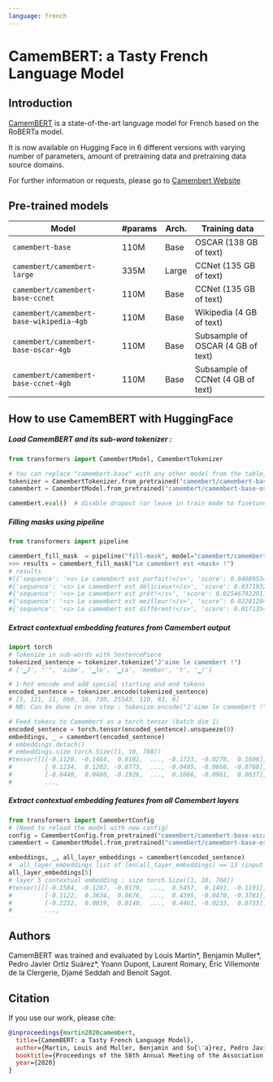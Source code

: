 ```yaml
---
language: french
---
```


# CamemBERT: a Tasty French Language Model

## Introduction

[CamemBERT](https://arxiv.org/abs/1911.03894) is a state-of-the-art language model for French based on the RoBERTa model. 

It is now available on Hugging Face in 6 different versions with varying number of parameters, amount of pretraining data and pretraining data source domains. 

For further information or requests, please go to [Camembert Website](https://camembert-model.fr/)

## Pre-trained models

| Model                          | #params                        | Arch. | Training data                     |
|--------------------------------|--------------------------------|-------|-----------------------------------|
| `camembert-base` | 110M   | Base  | OSCAR (138 GB of text)            |
| `camembert/camembert-large`              | 335M    | Large | CCNet (135 GB of text)            |
| `camembert/camembert-base-ccnet`         | 110M    | Base  | CCNet (135 GB of text)            |
| `camembert/camembert-base-wikipedia-4gb` | 110M    | Base  | Wikipedia (4 GB of text)          |
| `camembert/camembert-base-oscar-4gb`     | 110M    | Base  | Subsample of OSCAR (4 GB of text) |
| `camembert/camembert-base-ccnet-4gb`     | 110M    | Base  | Subsample of CCNet (4 GB of text) |

## How to use CamemBERT with HuggingFace

##### Load CamemBERT and its sub-word tokenizer :
```python
from transformers import CamembertModel, CamembertTokenizer

# You can replace "camembert-base" with any other model from the table, e.g. "camembert/camembert-large".
tokenizer = CamembertTokenizer.from_pretrained("camembert/camembert-base-oscar-4gb")
camembert = CamembertModel.from_pretrained("camembert/camembert-base-oscar-4gb")

camembert.eval()  # disable dropout (or leave in train mode to finetune)

```

##### Filling masks using pipeline 
```python
from transformers import pipeline 

camembert_fill_mask  = pipeline("fill-mask", model="camembert/camembert-base-oscar-4gb", tokenizer="camembert/camembert-base-oscar-4gb")
>>> results = camembert_fill_mask("Le camembert est <mask> !")
# results
#[{'sequence': '<s> Le camembert est parfait!</s>', 'score': 0.04089554399251938, 'token': 1654}, 
#{'sequence': '<s> Le camembert est délicieux!</s>', 'score': 0.037193264812231064, 'token': 7200}, 
#{'sequence': '<s> Le camembert est prêt!</s>', 'score': 0.025467922911047935, 'token': 1415}, 
#{'sequence': '<s> Le camembert est meilleur!</s>', 'score': 0.022812040522694588, 'token': 528},
#{'sequence': '<s> Le camembert est différent!</s>', 'score': 0.017135459929704666, 'token': 2935}]

```

##### Extract contextual embedding features from Camembert output 
```python
import torch
# Tokenize in sub-words with SentencePiece
tokenized_sentence = tokenizer.tokenize("J'aime le camembert !")
# ['▁J', "'", 'aime', '▁le', '▁ca', 'member', 't', '▁!'] 

# 1-hot encode and add special starting and end tokens 
encoded_sentence = tokenizer.encode(tokenized_sentence)
# [5, 121, 11, 660, 16, 730, 25543, 110, 83, 6]
# NB: Can be done in one step : tokenize.encode("J'aime le camembert !")

# Feed tokens to Camembert as a torch tensor (batch dim 1)
encoded_sentence = torch.tensor(encoded_sentence).unsqueeze(0)
embeddings, _ = camembert(encoded_sentence)
# embeddings.detach()
# embeddings.size torch.Size([1, 10, 768])
#tensor([[[-0.1120, -0.1464,  0.0181,  ..., -0.1723, -0.0278,  0.1606],
#         [ 0.1234,  0.1202, -0.0773,  ..., -0.0405, -0.0668, -0.0788],
#         [-0.0440,  0.0480, -0.1926,  ...,  0.1066, -0.0961,  0.0637],
#         ...,
```

##### Extract contextual embedding features from all Camembert layers
```python
from transformers import CamembertConfig
# (Need to reload the model with new config)
config = CamembertConfig.from_pretrained("camembert/camembert-base-oscar-4gb", output_hidden_states=True)
camembert = CamembertModel.from_pretrained("camembert/camembert-base-oscar-4gb", config=config)

embeddings, _, all_layer_embeddings = camembert(encoded_sentence)
#  all_layer_embeddings list of len(all_layer_embeddings) == 13 (input embedding layer + 12 self attention layers)
all_layer_embeddings[5]
# layer 5 contextual embedding : size torch.Size([1, 10, 768])
#tensor([[[-0.1584, -0.1207, -0.0179,  ...,  0.5457,  0.1491, -0.1191],
#         [-0.1122,  0.3634,  0.0676,  ...,  0.4395, -0.0470, -0.3781],
#         [-0.2232,  0.0019,  0.0140,  ...,  0.4461, -0.0233,  0.0735],
#         ...,
```


## Authors 

CamemBERT was trained and evaluated by Louis Martin\*, Benjamin Muller\*, Pedro Javier Ortiz Suárez\*, Yoann Dupont, Laurent Romary, Éric Villemonte de la Clergerie, Djamé Seddah and Benoît Sagot.


## Citation
If you use our work, please cite:

```bibtex
@inproceedings{martin2020camembert,
  title={CamemBERT: a Tasty French Language Model},
  author={Martin, Louis and Muller, Benjamin and Su{\'a}rez, Pedro Javier Ortiz and Dupont, Yoann and Romary, Laurent and de la Clergerie, {\'E}ric Villemonte and Seddah, Djam{\'e} and Sagot, Beno{\^\i}t},
  booktitle={Proceedings of the 58th Annual Meeting of the Association for Computational Linguistics},
  year={2020}
}
```
